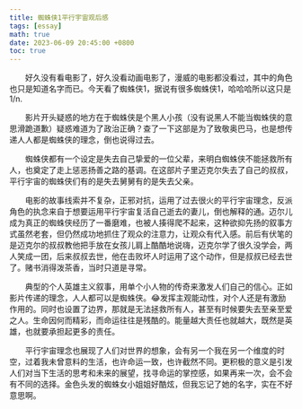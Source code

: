```yaml
---
title: 蜘蛛侠1平行宇宙观后感
tags: [essay]
math: true
date: 2023-06-09 20:45:00 +0800
toc: true
---
```


&emsp;&emsp;好久没有看电影了，好久没看动画电影了，漫威的电影都没看过，其中的角色也只是知道名字而已。今天看了蜘蛛侠1，据说有很多蜘蛛侠1，哈哈哈所以这只是1/n.

&emsp;&emsp;影片开头疑惑的地方在于蜘蛛侠是个黑人小孩（没有说黑人不能当蜘蛛侠的意思滑跪道歉）疑惑难道为了政治正确？查了一下这部是为了致敬奥巴马，也是想传递人人都是蜘蛛侠的理念，倒也说得过去。

&emsp;&emsp;蜘蛛侠都有一个设定是失去自己挚爱的一位父辈，来明白蜘蛛侠不能拯救所有人，也奠定了走上惩恶扬善之路的基调。在这部片子里迈克尔失去了自己的叔叔，平行宇宙的蜘蛛侠们有的是失去舅舅有的是失去父亲。

&emsp;&emsp;电影的故事线索并不复杂，正邪对抗，运用了过去很火的平行宇宙理念，反派角色的执念来自于想要运用平行宇宙复活自己逝去的妻儿，倒也解释的通。迈尔儿成为真正的蜘蛛侠经历了一番磨难，也被人揍得爬不起来，这种欲抑先扬的叙事方式虽然老套，但仍然成功地抓住了观众的注意力，让观众有代入感。前后有伏笔的是迈克尔的叔叔教他把手放在女孩儿肩上酷酷地说嗨，迈克尔学了很久没学会，两人笑成一团，后来叔叔去世，他在击败坏人时运用了这个动作，但是叔叔已经去世了。赌书消得泼茶香，当时只道是寻常。

&emsp;&emsp;典型的个人英雄主义叙事，用单个小人物的传奇来激发人们自己的信心。正如影片传递的理念，人人都可以是蜘蛛侠。😂发挥主观能动性，对个人还是有激励作用的。同时也设置了边界，那就是无法拯救所有人，甚至有时候要失去至亲至爱之人。生命因何而精彩，而命运往往是残酷的。能量越大责任也就越大，既然是英雄，也就要承担起更多的责任。

&emsp;&emsp;平行宇宙理念也展现了人们对世界的想象，会有另一个我在另一个维度的时空，过着我未曾意料的生活，也许命运一致，也许截然不同。更积极的意义是引发人们对当下生活的思考和未来的展望，找寻命运的掌控感，如果再来一次，会不会有不同的选择。金色头发的蜘蛛女小姐姐好酷炫，但我忘记了她的名字，实在不好意思啊。